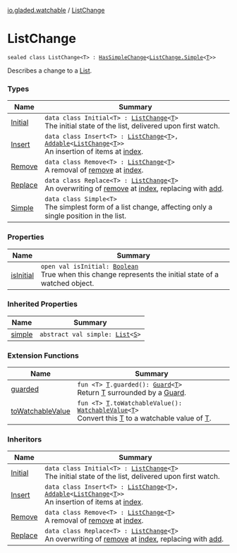 [io.gladed.watchable](../index.md) / [ListChange](./index.md)

# ListChange

`sealed class ListChange<T> : `[`HasSimpleChange`](../-has-simple-change/index.md)`<`[`ListChange.Simple`](-simple/index.md)`<`[`T`](index.md#T)`>>`

Describes a change to a [List](https://kotlinlang.org/api/latest/jvm/stdlib/kotlin.collections/-list/index.html).

### Types

| Name | Summary |
|---|---|
| [Initial](-initial/index.md) | `data class Initial<T> : `[`ListChange`](./index.md)`<`[`T`](-initial/index.md#T)`>`<br>The initial state of the list, delivered upon first watch. |
| [Insert](-insert/index.md) | `data class Insert<T> : `[`ListChange`](./index.md)`<`[`T`](-insert/index.md#T)`>, `[`Addable`](../-addable/index.md)`<`[`ListChange`](./index.md)`<`[`T`](-insert/index.md#T)`>>`<br>An insertion of items at [index](-insert/--index--.md). |
| [Remove](-remove/index.md) | `data class Remove<T> : `[`ListChange`](./index.md)`<`[`T`](-remove/index.md#T)`>`<br>A removal of [remove](-remove/remove.md) at [index](-remove/--index--.md). |
| [Replace](-replace/index.md) | `data class Replace<T> : `[`ListChange`](./index.md)`<`[`T`](-replace/index.md#T)`>`<br>An overwriting of [remove](-replace/remove.md) at [index](-replace/--index--.md), replacing with [add](-replace/add.md). |
| [Simple](-simple/index.md) | `data class Simple<T>`<br>The simplest form of a list change, affecting only a single position in the list. |

### Properties

| Name | Summary |
|---|---|
| [isInitial](is-initial.md) | `open val isInitial: `[`Boolean`](https://kotlinlang.org/api/latest/jvm/stdlib/kotlin/-boolean/index.html)<br>True when this change represents the initial state of a watched object. |

### Inherited Properties

| Name | Summary |
|---|---|
| [simple](../-has-simple-change/simple.md) | `abstract val simple: `[`List`](https://kotlinlang.org/api/latest/jvm/stdlib/kotlin.collections/-list/index.html)`<`[`S`](../-has-simple-change/index.md#S)`>` |

### Extension Functions

| Name | Summary |
|---|---|
| [guarded](../../io.gladed.watchable.util/guarded.md) | `fun <T> `[`T`](../../io.gladed.watchable.util/guarded.md#T)`.guarded(): `[`Guard`](../../io.gladed.watchable.util/-guard/index.md)`<`[`T`](../../io.gladed.watchable.util/guarded.md#T)`>`<br>Return [T](../../io.gladed.watchable.util/guarded.md#T) surrounded by a [Guard](../../io.gladed.watchable.util/-guard/index.md). |
| [toWatchableValue](../to-watchable-value.md) | `fun <T> `[`T`](../to-watchable-value.md#T)`.toWatchableValue(): `[`WatchableValue`](../-watchable-value/index.md)`<`[`T`](../to-watchable-value.md#T)`>`<br>Convert this [T](../to-watchable-value.md#T) to a watchable value of [T](../to-watchable-value.md#T). |

### Inheritors

| Name | Summary |
|---|---|
| [Initial](-initial/index.md) | `data class Initial<T> : `[`ListChange`](./index.md)`<`[`T`](-initial/index.md#T)`>`<br>The initial state of the list, delivered upon first watch. |
| [Insert](-insert/index.md) | `data class Insert<T> : `[`ListChange`](./index.md)`<`[`T`](-insert/index.md#T)`>, `[`Addable`](../-addable/index.md)`<`[`ListChange`](./index.md)`<`[`T`](-insert/index.md#T)`>>`<br>An insertion of items at [index](-insert/--index--.md). |
| [Remove](-remove/index.md) | `data class Remove<T> : `[`ListChange`](./index.md)`<`[`T`](-remove/index.md#T)`>`<br>A removal of [remove](-remove/remove.md) at [index](-remove/--index--.md). |
| [Replace](-replace/index.md) | `data class Replace<T> : `[`ListChange`](./index.md)`<`[`T`](-replace/index.md#T)`>`<br>An overwriting of [remove](-replace/remove.md) at [index](-replace/--index--.md), replacing with [add](-replace/add.md). |
